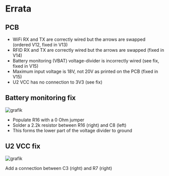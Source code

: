 # Errata

## PCB
- WiFi RX and TX are correctly wired but the arrows are swapped (ordered V12, fixed in V13)
- RFID RX and TX are correctly wired but the arrows are swapped (fixed in V14)
- Battery monitoring (VBAT) voltage-divider is incorrectly wired (see fix, fixed in V15)
- Maximum input voltage is 18V, not 20V as printed on the PCB (fixed in V15)
- U2 VCC has no connection to 3V3 (see fix)

## Battery monitoring fix
![grafik](https://user-images.githubusercontent.com/2276327/200320227-e426e829-cfee-409f-a398-1cd14c8d96ec.png)

- Populate R16 with a 0 Ohm jumper
- Solder a 2.2k resistor between R16 (right) and C8 (left)
- This forms the lower part of the voltage divider to ground

## U2 VCC fix
![grafik](https://user-images.githubusercontent.com/2276327/200917748-4fef5717-1962-4cd3-a04b-cf5b16bd0990.png)


Add a connection between C3 (right) and R7 (right)

